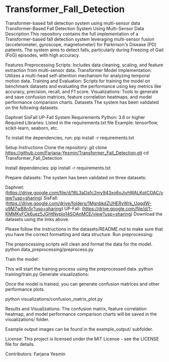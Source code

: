 # Transformer_Fall_Detection
Transformer-based fall detection system using multi-sensor data
Transformer-Based Fall Detection System Using Multi-Sensor Data
Description
This repository contains the full implementation of a Transformer-based fall detection system leveraging multi-sensor fusion (accelerometer, gyroscope, magnetometer) for Parkinson's Disease (PD) patients. The system aims to detect falls, particularly during Freezing of Gait (FoG) episodes, with high accuracy.

Features
Preprocessing Scripts: Includes data cleaning, scaling, and feature extraction from multi-sensor data.
Transformer Model Implementation: Utilizes a multi-head self-attention mechanism for analyzing temporal motion data.
Training and Evaluation: Scripts for training the model on benchmark datasets and evaluating the performance using key metrics like accuracy, precision, recall, and F1 score.
Visualizations: Tools to generate and save confusion matrices, feature correlation heatmaps, and model performance comparison charts.
Datasets
The system has been validated on the following datasets:

Daphnet
SisFall
UP-Fall
System Requirements
Python: 3.6 or higher
Required Libraries: Listed in the requirements.txt file
Example: tensorflow, scikit-learn, seaborn, etc.

To install the dependencies, run:
pip install -r requirements.txt

Setup Instructions
Clone the repository: git clone https://github.com/Farjana-Yesmin/Transformer_Fall_Detection.git
cd Transformer_Fall_Detection

Install dependencies:
pip install -r requirements.txt

Prepare datasets:
The system has been validated on three datasets:

Daphnet: (https://drive.google.com/file/d/16L3aDa1c2mv943xo6oJivhWALKptCOAC/view?usp=sharing)
SisFall: (https://drive.google.com/drive/folders/1MgnbkdZUHERyWrk_UqgdW-o9M7wB8n5r?usp=sharing)
UP-Fall: (https://drive.google.com/file/d/1-KMMKvFCk6uez5JGHtNvplo14SOAnMCE/view?usp=sharing)
Download the datasets using the links above.

Please follow the instructions in the datasets/README.md to make sure that you have the correct formatting and data structure.
Run preprocessing:

The preprocessing scripts will clean and format the data for the model.
python data_preprocessing/preprocess.py

Train the model:

This will start the training process using the preprocessed data.
python training/train.py
Generate visualizations:

Once the model is trained, you can generate confusion matrices and other performance plots.

python visualizations/confusion_matrix_plot.py

Results and Visualizations:
The confusion matrix, feature correlation heatmap, and model performance comparison charts will be saved in the visualizations/ folder.

Example output images can be found in the example_output/ subfolder.

License:
This project is licensed under the MIT License - see the LICENSE file for details.

Contributors:
Farjana Yesmin
